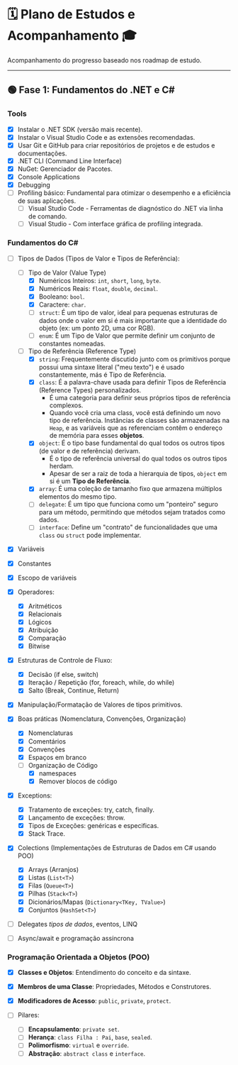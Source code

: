 # 🗓️ Plano de Estudos e Acompanhamento 🎓

Acompanhamento do progresso baseado nos roadmap de estudo.

---

## 🟢 Fase 1: Fundamentos do .NET e C#

### Tools

- [X] Instalar o .NET SDK (versão mais recente).
- [X] Instalar o Visual Studio Code e as extensões recomendadas.
- [X] Usar Git e GitHub para criar repositórios de projetos e de estudos e documentações.
- [X] .NET CLI (Command Line Interface)
- [X] NuGet: Gerenciador de Pacotes.
- [X] Console Applications
- [X] Debugging
- [ ] Profiling básico: Fundamental para otimizar o desempenho e a eficiência de suas aplicações.
  - [ ] Visual Studio Code - Ferramentas de diagnóstico do .NET via linha de comando.
  - [ ] Visual Studio - Com interface gráfica de profiling integrada.

### Fundamentos do C#

- [ ] Tipos de Dados (Tipos de Valor e Tipos de Referência):

  - [ ] Tipo de Valor (Value Type)
    - [X] Numéricos Inteiros: `int`, `short`, `long`, `byte`.
    - [X] Numéricos Reais: `float`, `double`, `decimal`.
    - [X] Booleano: `bool`.
    - [X] Caractere: `char`.
    - [ ] `struct`: É um tipo de valor, ideal para pequenas estruturas de dados onde o valor em si é mais importante que a identidade do objeto (ex: um ponto 2D, uma cor RGB).
    - [ ] `enum`: É um Tipo de Valor que permite definir um conjunto de constantes nomeadas.

  - [ ] Tipo de Referência (Reference Type)
    - [X] `string`: Frequentemente discutido junto com os primitivos porque possui uma sintaxe literal ("meu texto") e é usado constantemente, más é Tipo de Referência.
    - [X] `class`: É a palavra-chave usada para definir Tipos de Referência (Reference Types) personalizados.
      - É uma categoria para definir seus próprios tipos de referência complexos.
      - Quando você cria uma class, você está definindo um novo tipo de referência. Instâncias de classes são armazenadas na `Heap`, e as variáveis que as referenciam contêm o endereço de memória para esses **objetos**.
    - [X] `object`: É o tipo base fundamental do qual todos os outros tipos (de valor e de referência) derivam.
      - É o tipo de referência universal do qual todos os outros tipos herdam.
      - Apesar de ser a raiz de toda a hierarquia de tipos, `object` em si é um **Tipo de Referência**.
    - [X] `array`: É uma coleção de tamanho fixo que armazena múltiplos elementos do mesmo tipo.
    - [ ] `delegate`: É um tipo que funciona como um "ponteiro" seguro para um método, permitindo que métodos sejam tratados como dados.
    - [ ] `interface`: Define um "contrato" de funcionalidades que uma `class` ou `struct` pode implementar.

- [X] Variáveis
- [X] Constantes
- [X] Escopo de variáveis
- [X] Operadores:
  - [X] Aritméticos
  - [X] Relacionais
  - [X] Lógicos
  - [X] Atribuição
  - [X] Comparação
  - [X] Bitwise
- [X] Estruturas de Controle de Fluxo:
  - [X] Decisão (if else, switch)
  - [X] Iteração / Repetição (for, foreach, while, do while)
  - [X] Salto (Break, Continue, Return)
- [X] Manipulação/Formatação de Valores de tipos primitivos.
- [X] Boas práticas (Nomenclatura, Convenções, Organização)
  - [X] Nomenclaturas
  - [X] Comentários
  - [X] Convenções
  - [X] Espaços em branco
  - [ ] Organização de Código
    - [X] namespaces
    - [X] Remover blocos de código
- [X] Exceptions:
  - [X] Tratamento de exceções: try, catch, finally.
  - [X] Lançamento de exceções: throw.
  - [X] Tipos de Exceções: genéricas e especificas.
  - [X] Stack Trace.
- [X] Colections (Implementações de Estruturas de Dados em C# usando POO)
  - [X] Arrays (Arranjos)
  - [X] Listas (`List<T>`)
  - [X] Filas (`Queue<T>`)
  - [X] Pilhas (`Stack<T>`)
  - [X] Dicionários/Mapas (`Dictionary<TKey, TValue>`)
  - [X] Conjuntos (`HashSet<T>`)

- [ ] Delegates *tipos de dados*, eventos, LINQ
- [ ] Async/await e programação assíncrona

### Programação Orientada a Objetos (POO)

- [X] **Classes e Objetos**: Entendimento do conceito e da sintaxe.
- [X] **Membros de uma Classe**: Propriedades, Métodos e Construtores.
- [X] **Modificadores de Acesso**: `public`, `private`, `protect`.

- [ ] Pilares:
  - [ ] **Encapsulamento**: `private set`.
  - [ ] **Herança**: `class Filha : Pai`, `base`, `sealed`.
  - [ ] **Polimorfismo**: `virtual` e `override`.
  - [ ] **Abstração**: `abstract class` e `interface`.
